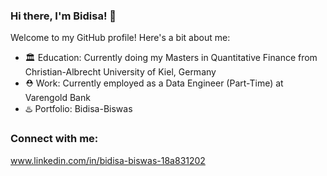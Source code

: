 ### Hi there, I'm Bidisa! 👋

Welcome to my GitHub profile! Here's a bit about me:

- 🏛️ Education: Currently doing my Masters in Quantitative Finance from Christian-Albrecht University of Kiel, Germany
- ⛑️ Work: Currently employed as a Data Engineer (Part-Time) at Varengold Bank
- ♨️ Portfolio: Bidisa-Biswas
 
### Connect with me:
www.linkedin.com/in/bidisa-biswas-18a831202


